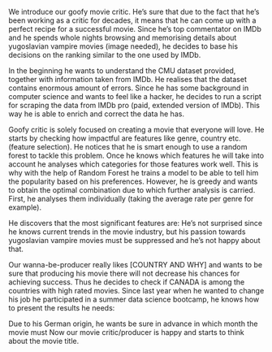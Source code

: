 We introduce our goofy movie critic. He’s sure that due to the fact that he’s been working as a critic for decades, it means that he can come up with a perfect recipe for a successful movie. Since he’s top commentator on IMDb and he spends whole nights browsing and memorising details about yugoslavian vampire movies (image needed), he decides to base his decisions on the ranking similar to the one used by IMDb. 

In the beginning he wants to understand the CMU dataset provided, together with information taken from IMDb. He realises that the dataset contains enormous amount of errors. Since he has some background in computer science and wants to feel like a hacker, he decides to run a script for scraping the data from IMDb pro (paid, extended version of IMDb).  This way he is able to enrich and correct the data he has. 

Goofy critic is solely focused on creating a movie that everyone will love. He starts by checking how impactful are features like genre, country etc. (feature selection). He notices that he is smart enough to use a random forest to tackle this problem. Once he knows which features he will take into account he analyses which categories for those features work well. This is why with the help of Random Forest he trains a model to be able to tell him the popularity based on his preferences. However, he is greedy and wants to obtain the optimal combination due to which further analysis is carried. First, he analyses them individually (taking the average rate per genre for example).

He discovers that the most significant features are: He’s not surprised since he knows current trends in the movie industry, but his passion towards yugoslavian vampire movies must be suppressed and he’s not happy about that. 

Our wanna-be-producer really likes [COUNTRY AND WHY] and wants to be sure that producing his movie there will not decrease his chances for achieving success. Thus he decides to check if CANADA is among the countries with high rated movies. Since last year when he wanted to change his job he participated in a summer data science bootcamp, he knows how to present the results he needs:

Due to his German origin, he wants be sure in advance in which month the movie must 
Now our movie critic/producer is happy and starts to think about the movie title.